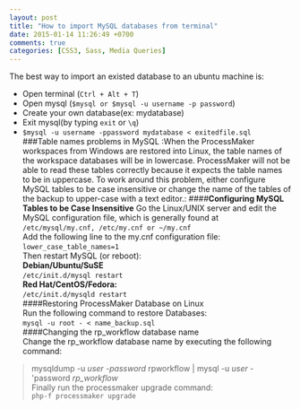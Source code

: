 ```yaml
---
layout: post
title: "How to import MySQL databases from terminal"
date: 2015-01-14 11:26:49 +0700
comments: true
categories: [CSS3, Sass, Media Queries]
---
```

The best way to import an existed database to an ubuntu machine is:  
* Open terminal (`Ctrl + Alt + T`)  
* Open mysql (`$mysql or $mysql -u username -p password`)  
* Create your own database(ex: mydatabase)  
* Exit mysql(by typing `exit` or `\q`)  
* `$mysql -u username -ppassword mydatabase < exitedfile.sql`  
###Table names problems in MySQL
:When the ProcessMaker workspaces from Windows are restored into Linux, the table names of the workspace databases will be in lowercase. ProcessMaker will not be able to read these tables correctly because it expects the table names to be in uppercase. To work around this problem, either configure MySQL tables to be case insensitive or change the name of the tables of the backup to upper-case with a text editor.:
####**Configuring MySQL Tables to be Case Insensitive**
Go the Linux/UNIX server and edit the MySQL configuration file, which is generally found at `/etc/mysql/my.cnf, /etc/my.cnf or ~/my.cnf`  
Add the following line to the my.cnf configuration file:  
`lower_case_table_names=1`  
Then restart MySQL (or reboot):  
**Debian/Ubuntu/SuSE**  
`/etc/init.d/mysql restart`  
**Red Hat/CentOS/Fedora:**  
`/etc/init.d/mysqld restart`  
####Restoring ProcessMaker Database on Linux  
Run the following command to restore Databases:  
`mysql -u root - < name_backup.sql`  
####Changing the rp_workflow database name  
Change the rp_workflow database name by executing the following command:  
> mysqldump -u *user -password* rpworkflow | mysql -u *user* -'password *rp_workflow*  
Finally run the processmaker upgrade command:  
`php-f processmaker upgrade`